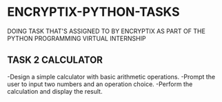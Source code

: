 # ENCRYPTIX-PYTHON-TASKS

DOING TASK THAT'S ASSIGNED TO BY ENCRYPTIX AS PART OF THE PYTHON PROGRAMMING VIRTUAL INTERNSHIP

## TASK 2 CALCULATOR
-Design a simple calculator with basic arithmetic operations. 
-Prompt the user to input two numbers and an operation choice. 
-Perform the calculation and display the result.
